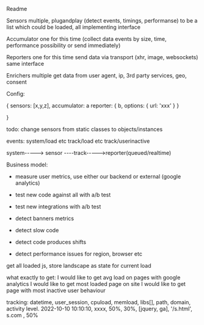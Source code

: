 Readme

Sensors multiple, plugandplay (detect events, timings, performanse) to be a list which could be loaded, all implementing interface

Accumulator one for this time (collect data events by size, time, performance possibility or send immediately)

Reporters one for this time send data via transport (xhr, image, websockets) same interface

Enrichers multiple get data from user agent, ip, 3rd party services, geo, consent

Config: 

{
	sensors: [x,y,z],
	accumulator: a
	reporter: {
		b,
		options: {
			url: 'xxx'
		}
	}

}

todo: change sensors from static classes to objects/instances


events:
system/load etc
track/load etc track/userinactive

system-----> sensor ----track----->reporter(queued/realtime)


Business model:
* measure user metrics, use either our backend or external (google analytics)
* test new code against all with a/b test
* test new integrations with a/b test

* detect banners metrics
* detect slow code
* detect code produces shifts
* detect performance issues for region, browser etc

get all loaded js, store landscape as state for current load


what exactly to get:
I would like to get avg load on pages with google analytics
I would like to get most loaded page on site
I would like to get page with most inactive user behaviour


tracking:
datetime,            user_session, cpuload, memload, libs[],        path,       domain, activity level.
2022-10-10 10:10:10, xxxx,         50%,     30%,     [jquery, ga],  '/s.html',  s.com , 50% 
